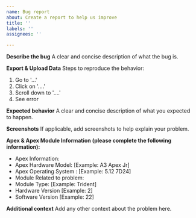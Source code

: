 ```yaml
---
name: Bug report
about: Create a report to help us improve
title: ''
labels: ''
assignees: ''

---
```


**Describe the bug**
A clear and concise description of what the bug is.

**Export & Upload Data**
Steps to reproduce the behavior:
1. Go to '...'
2. Click on '....'
3. Scroll down to '....'
4. See error

**Expected behavior**
A clear and concise description of what you expected to happen.

**Screenshots**
If applicable, add screenshots to help explain your problem.

**Apex & Apex Module Information (please complete the following information):**
 - Apex Information:
  - Apex Hardware Model: [Example: A3 Apex Jr] 
  - Apex Operating System : [Example: 5.12 7D24] 
 - Module Related to problem: 
  - Module Type: [Example: Trident]
   - Hardware Version [Example: 2]
   - Software Version [Example: 22]

**Additional context**
Add any other context about the problem here.